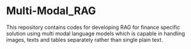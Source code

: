 # Multi-Modal_RAG
This repository contains codes for developing RAG for finance specific solution using multi modal language models which is capable in handling images, texts and tables separately rather than single plain text.
